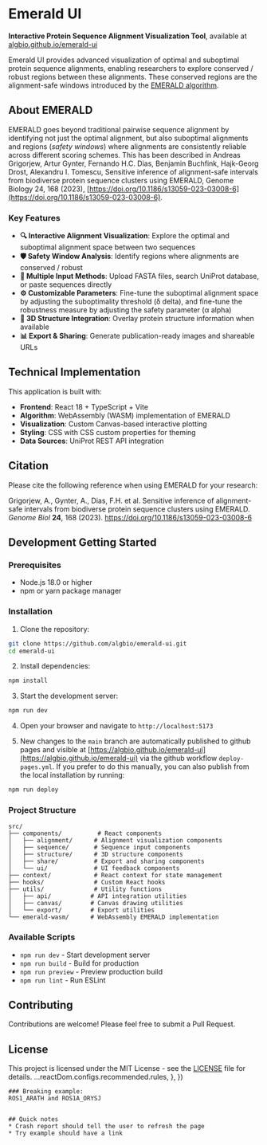 # Emerald UI

**Interactive Protein Sequence Alignment Visualization Tool**, available at [algbio.github.io/emerald-ui](https://algbio.github.io/emerald-ui/)

Emerald UI provides advanced visualization of optimal and suboptimal protein sequence alignments, enabling researchers to explore conserved / robust regions between these alignments. These conserved regions are the alignment-safe windows introduced by the [EMERALD algorithm](https://doi.org/10.1186/s13059-023-03008-6).

## About EMERALD

EMERALD goes beyond traditional pairwise sequence alignment by identifying not just the optimal alignment, but also suboptimal alignments and regions (_safety windows_) where alignments are consistently reliable across different scoring schemes. This has been described in Andreas Grigorjew, Artur Gynter, Fernando H.C. Dias, Benjamin Buchfink, Hajk-Georg Drost, Alexandru I. Tomescu, Sensitive inference of alignment-safe intervals from biodiverse protein sequence clusters using EMERALD, Genome Biology 24, 168 (2023), [https://doi.org/10.1186/s13059-023-03008-6](https://doi.org/10.1186/s13059-023-03008-6).

### Key Features

- **🔍 Interactive Alignment Visualization**: Explore the optimal and suboptimal alignment space between two sequences
- **🛡️ Safety Window Analysis**: Identify regions where alignments are conserved / robust
- **📁 Multiple Input Methods**: Upload FASTA files, search UniProt database, or paste sequences directly
- **⚙️ Customizable Parameters**: Fine-tune the suboptimal alignment space by adjusting the suboptimality threshold (δ delta), and fine-tune the robustness measure by adjusting the safety parameter (α alpha)
- **🧬 3D Structure Integration**: Overlay protein structure information when available
- **📊 Export & Sharing**: Generate publication-ready images and shareable URLs

## Technical Implementation

This application is built with:

- **Frontend**: React 18 + TypeScript + Vite
- **Algorithm**: WebAssembly (WASM) implementation of EMERALD
- **Visualization**: Custom Canvas-based interactive plotting
- **Styling**: CSS with CSS custom properties for theming
- **Data Sources**: UniProt REST API integration

## Citation

Please cite the following reference when using EMERALD for your research:

Grigorjew, A., Gynter, A., Dias, F.H. et al. Sensitive inference of alignment-safe intervals from biodiverse protein sequence clusters using EMERALD. *Genome Biol* **24**, 168 (2023). https://doi.org/10.1186/s13059-023-03008-6

## Development Getting Started

### Prerequisites

- Node.js 18.0 or higher
- npm or yarn package manager

### Installation

1. Clone the repository:
```bash
git clone https://github.com/algbio/emerald-ui.git
cd emerald-ui
```

2. Install dependencies:
```bash
npm install
```

3. Start the development server:
```bash
npm run dev
```

4. Open your browser and navigate to `http://localhost:5173`

5. New changes to the `main` branch are automatically published to github pages and visible at [https://algbio.github.io/emerald-ui](https://algbio.github.io/emerald-ui) via the github workflow `deploy-pages.yml`. If you prefer to do this manually, you can also publish from the local installation by running:

```bash
npm run deploy
```

### Project Structure

```
src/
├── components/          # React components
│   ├── alignment/      # Alignment visualization components
│   ├── sequence/       # Sequence input components  
│   ├── structure/      # 3D structure components
│   ├── share/          # Export and sharing components
│   └── ui/             # UI feedback components
├── context/            # React context for state management
├── hooks/              # Custom React hooks
├── utils/              # Utility functions
│   ├── api/           # API integration utilities
│   ├── canvas/        # Canvas drawing utilities
│   └── export/        # Export utilities
└── emerald-wasm/      # WebAssembly EMERALD implementation
```

### Available Scripts

- `npm run dev` - Start development server
- `npm run build` - Build for production  
- `npm run preview` - Preview production build
- `npm run lint` - Run ESLint

## Contributing

Contributions are welcome! Please feel free to submit a Pull Request.

## License

This project is licensed under the MIT License - see the [LICENSE](LICENSE) file for details.
    ...reactDom.configs.recommended.rules,
  },
})
```
### Breaking example:
ROS1_ARATH and ROS1A_ORYSJ


## Quick notes
* Crash report should tell the user to refresh the page
* Try example should have a link

